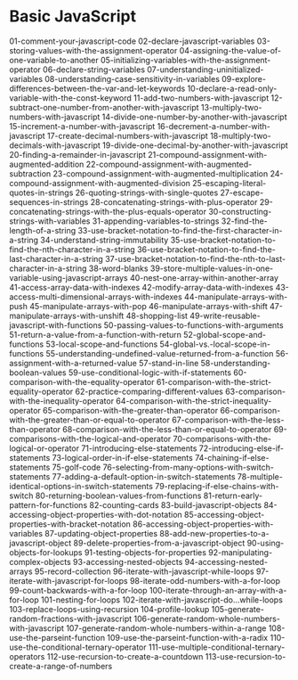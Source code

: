 # Basic JavaScript

01-comment-your-javascript-code
02-declare-javascript-variables
03-storing-values-with-the-assignment-operator
04-assigning-the-value-of-one-variable-to-another
05-initializing-variables-with-the-assignment-operator
06-declare-string-variables
07-understanding-uninitialized-variables
08-understanding-case-sensitivity-in-variables
09-explore-differences-between-the-var-and-let-keywords
10-declare-a-read-only-variable-with-the-const-keyword
11-add-two-numbers-with-javascript
12-subtract-one-number-from-another-with-javascript
13-multiply-two-numbers-with-javascript
14-divide-one-number-by-another-with-javascript
15-increment-a-number-with-javascript
16-decrement-a-number-with-javascript
17-create-decimal-numbers-with-javascript
18-multiply-two-decimals-with-javascript
19-divide-one-decimal-by-another-with-javascript
20-finding-a-remainder-in-javascript
21-compound-assignment-with-augmented-addition
22-compound-assignment-with-augmented-subtraction
23-compound-assignment-with-augmented-multiplication
24-compound-assignment-with-augmented-division
25-escaping-literal-quotes-in-strings
26-quoting-strings-with-single-quotes
27-escape-sequences-in-strings
28-concatenating-strings-with-plus-operator
29-concatenating-strings-with-the-plus-equals-operator
30-constructing-strings-with-variables
31-appending-variables-to-strings
32-find-the-length-of-a-string
33-use-bracket-notation-to-find-the-first-character-in-a-string
34-understand-string-immutability
35-use-bracket-notation-to-find-the-nth-character-in-a-string
36-use-bracket-notation-to-find-the-last-character-in-a-string
37-use-bracket-notation-to-find-the-nth-to-last-character-in-a-string
38-word-blanks
39-store-multiple-values-in-one-variable-using-javascript-arrays
40-nest-one-array-within-another-array
41-access-array-data-with-indexes
42-modify-array-data-with-indexes
43-access-multi-dimensional-arrays-with-indexes
44-manipulate-arrays-with-push
45-manipulate-arrays-with-pop
46-manipulate-arrays-with-shift
47-manipulate-arrays-with-unshift
48-shopping-list
49-write-reusable-javascript-with-functions
50-passing-values-to-functions-with-arguments
51-return-a-value-from-a-function-with-return
52-global-scope-and-functions
53-local-scope-and-functions
54-global-vs.-local-scope-in-functions
55-understanding-undefined-value-returned-from-a-function
56-assignment-with-a-returned-value
57-stand-in-line
58-understanding-boolean-values
59-use-conditional-logic-with-if-statements
60-comparison-with-the-equality-operator
61-comparison-with-the-strict-equality-operator
62-practice-comparing-different-values
63-comparison-with-the-inequality-operator
64-comparison-with-the-strict-inequality-operator
65-comparison-with-the-greater-than-operator
66-comparison-with-the-greater-than-or-equal-to-operator
67-comparison-with-the-less-than-operator
68-comparison-with-the-less-than-or-equal-to-operator
69-comparisons-with-the-logical-and-operator
70-comparisons-with-the-logical-or-operator
71-introducing-else-statements
72-introducing-else-if-statements
73-logical-order-in-if-else-statements
74-chaining-if-else-statements
75-golf-code
76-selecting-from-many-options-with-switch-statements
77-adding-a-default-option-in-switch-statements
78-multiple-identical-options-in-switch-statements
79-replacing-if-else-chains-with-switch
80-returning-boolean-values-from-functions
81-return-early-pattern-for-functions
82-counting-cards
83-build-javascript-objects
84-accessing-object-properties-with-dot-notation
85-accessing-object-properties-with-bracket-notation
86-accessing-object-properties-with-variables
87-updating-object-properties
88-add-new-properties-to-a-javascript-object
89-delete-properties-from-a-javascript-object
90-using-objects-for-lookups
91-testing-objects-for-properties
92-manipulating-complex-objects
93-accessing-nested-objects
94-accessing-nested-arrays
95-record-collection
96-iterate-with-javascript-while-loops
97-iterate-with-javascript-for-loops
98-iterate-odd-numbers-with-a-for-loop
99-count-backwards-with-a-for-loop
100-iterate-through-an-array-with-a-for-loop
101-nesting-for-loops
102-iterate-with-javascript-do...while-loops
103-replace-loops-using-recursion
104-profile-lookup
105-generate-random-fractions-with-javascript
106-generate-random-whole-numbers-with-javascript
107-generate-random-whole-numbers-within-a-range
108-use-the-parseint-function
109-use-the-parseint-function-with-a-radix
110-use-the-conditional-ternary-operator
111-use-multiple-conditional-ternary-operators
112-use-recursion-to-create-a-countdown
113-use-recursion-to-create-a-range-of-numbers

